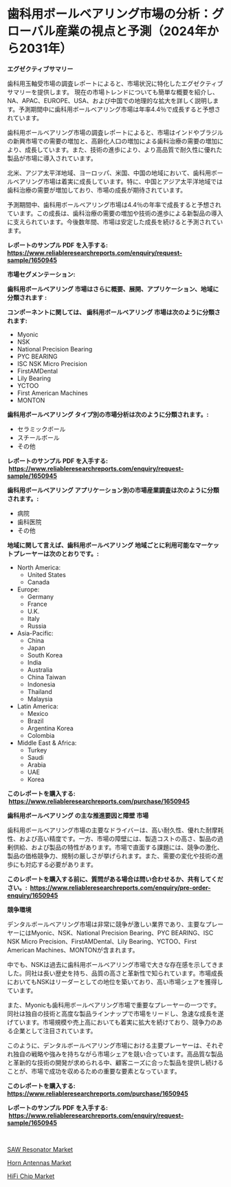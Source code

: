 <p><h1>歯科用ボールベアリング市場の分析：グローバル産業の視点と予測（2024年から2031年）</h1></p><p><strong>エグゼクティブサマリー</strong></p>
<p><p>歯科用玉軸受市場の調査レポートによると、市場状況に特化したエグゼクティブサマリーを提供します。 現在の市場トレンドについても簡単な概要を紹介し、NA、APAC、EUROPE、USA、および中国での地理的な拡大を詳しく説明します。予測期間中に歯科用ボールベアリング市場は年率4.4％で成長すると予想されています。</p><p>歯科用ボールベアリング市場の調査レポートによると、市場はインドやブラジルの新興市場での需要の増加と、高齢化人口の増加による歯科治療の需要の増加により、成長しています。また、技術の進歩により、より高品質で耐久性に優れた製品が市場に導入されています。</p><p>北米、アジア太平洋地域、ヨーロッパ、米国、中国の地域において、歯科用ボールベアリング市場は着実に成長しています。特に、中国とアジア太平洋地域では歯科治療の需要が増加しており、市場の成長が期待されています。</p><p>予測期間中、歯科用ボールベアリング市場は4.4％の年率で成長すると予想されています。この成長は、歯科治療の需要の増加や技術の進歩による新製品の導入に支えられています。今後数年間、市場は安定した成長を続けると予測されています。</p></p>
<p><strong>レポートのサンプル PDF を入手する: <a href="https://www.reliableresearchreports.com/enquiry/request-sample/1650945">https://www.reliableresearchreports.com/enquiry/request-sample/1650945</a></strong></p>
<p><strong>市場セグメンテーション:</strong></p>
<p><strong> 歯科用ボールベアリング 市場はさらに概要、展開、アプリケーション、地域に分類されます :</strong></p>
<p><strong>コンポーネントに関しては、 歯科用ボールベアリング 市場は次のように分類されます: &nbsp;</strong></p>
<p><ul><li>Myonic</li><li>NSK</li><li>National Precision Bearing</li><li>PYC BEARING</li><li>ISC NSK Micro Precision</li><li>FirstAMDental</li><li>Lily Bearing</li><li>YCTOO</li><li>First American Machines</li><li>MONTON</li></ul></p>
<p><strong> 歯科用ボールベアリング タイプ別の市場分析は次のように分類されます。:</strong></p>
<p><ul><li>セラミックボール</li><li>スチールボール</li><li>その他</li></ul></p>
<p><strong>レポートのサンプル PDF を入手する: &nbsp;<a href="https://www.reliableresearchreports.com/enquiry/request-sample/1650945">https://www.reliableresearchreports.com/enquiry/request-sample/1650945</a></strong></p>
<p><strong> 歯科用ボールベアリング アプリケーション別の市場産業調査は次のように分類されます。:</strong></p>
<p><ul><li>病院</li><li>歯科医院</li><li>その他</li></ul></p>
<p><strong>地域に関して言えば、歯科用ボールベアリング 地域ごとに利用可能なマーケットプレーヤーは次のとおりです。:</strong></p>
<p><ul>
    <li>
        North America:
        <ul>
            <li>United States</li>
            <li>Canada</li>
        </ul>
    </li>
    <li>
        Europe:
        <ul>
            <li>Germany</li>
            <li>France</li>
            <li>U.K.</li>
            <li>Italy</li>
            <li>Russia</li>
        </ul>
    </li>
    <li>
        Asia-Pacific:
        <ul>
            <li>China</li>
            <li>Japan</li>
            <li>South Korea</li>
            <li>India</li>
            <li>Australia</li>
            <li>China Taiwan</li>
            <li>Indonesia</li>
            <li>Thailand</li>
            <li>Malaysia</li>
        </ul>
    </li>
    <li>
        Latin America:
        <ul>
            <li>Mexico</li>
            <li>Brazil</li>
            <li>Argentina Korea</li>
            <li>Colombia</li>
        </ul>
    </li>
    <li>
        Middle East & Africa:
        <ul>
            <li>Turkey</li>
            <li>Saudi</li>
            <li>Arabia</li>
            <li>UAE</li>
            <li>Korea</li>
        </ul>
    </li>
    </ul></p>
<p><strong>このレポートを購入する: &nbsp;<a href="https://www.reliableresearchreports.com/purchase/1650945">https://www.reliableresearchreports.com/purchase/1650945</a></strong></p>
<p><strong>歯科用ボールベアリング の主な推進要因と障壁 市場</strong></p>
<p><p>歯科用ボールベアリング市場の主要なドライバーは、高い耐久性、優れた耐摩耗性、および高い精度です。一方、市場の障壁には、製造コストの高さ、製品の過剰供給、および製品の特性があります。市場で直面する課題には、競争の激化、製品の価格競争力、規制の厳しさが挙げられます。また、需要の変化や技術の進歩にも対応する必要があります。</p></p>
<p><strong>このレポートを購入する前に、質問がある場合は問い合わせるか、共有してください。:&nbsp; <a href="https://www.reliableresearchreports.com/enquiry/pre-order-enquiry/1650945">https://www.reliableresearchreports.com/enquiry/pre-order-enquiry/1650945</a></strong></p>
<p><strong>競争環境</strong></p>
<p><p>デンタルボールベアリング市場は非常に競争が激しい業界であり、主要なプレーヤーにはMyonic、NSK、National Precision Bearing、PYC BEARING、ISC NSK Micro Precision、FirstAMDental、Lily Bearing、YCTOO、First American Machines、MONTONが含まれます。</p><p>中でも、NSKは過去に歯科用ボールベアリング市場で大きな存在感を示してきました。同社は長い歴史を持ち、品質の高さと革新性で知られています。市場成長においてもNSKはリーダーとしての地位を築いており、高い市場シェアを獲得しています。</p><p>また、Myonicも歯科用ボールベアリング市場で重要なプレーヤーの一つです。同社は独自の技術と高度な製品ラインナップで市場をリードし、急速な成長を遂げています。市場規模や売上高においても着実に拡大を続けており、競争力のある企業として注目されています。</p><p>このように、デンタルボールベアリング市場における主要プレーヤーは、それぞれ独自の戦略や強みを持ちながら市場シェアを競い合っています。高品質な製品と革新的な技術の開発が求められる中、顧客ニーズに合った製品を提供し続けることが、市場で成功を収めるための重要な要素となっています。</p></p>
<p><strong>このレポートを購入する: &nbsp; <a href="https://www.reliableresearchreports.com/purchase/1650945">https://www.reliableresearchreports.com/purchase/1650945</a></strong></p>
<p><strong>レポートのサンプル PDF を入手する: &nbsp;<a href="https://www.reliableresearchreports.com/enquiry/request-sample/1650945">https://www.reliableresearchreports.com/enquiry/request-sample/1650945</a></strong><strong></strong></p>
<p>&nbsp;</p>
<p><p><a href="https://github.com/jsmusil/Market-Research-Report-List-2/blob/main/saw-resonator-market.md">SAW Resonator Market</a></p><p><a href="https://github.com/bmorecock/Market-Research-Report-List-2/blob/main/horn-antennas-market.md">Horn Antennas Market</a></p><p><a href="https://github.com/yemakinde/Market-Research-Report-List-2/blob/main/hifi-chip-market.md">HiFi Chip Market</a></p></p>